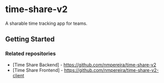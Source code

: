 # time-share-v2
A sharable time tracking app for teams. 

## Getting Started


### Related repositories
- [Time Share Backend] - https://github.com/nmpereira/time-share-v2
- [Time Share Frontend] - https://github.com/nmpereira/time-share-v2-client
